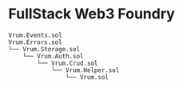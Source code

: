 # FullStack Web3 Foundry

```
Vrum.Events.sol
Vrum.Errors.sol
└── Vrum.Storage.sol
    └── Vrum.Auth.sol
        └── Vrum.Crud.sol
            └── Vrum.Helper.sol
                └── Vrum.sol
```
